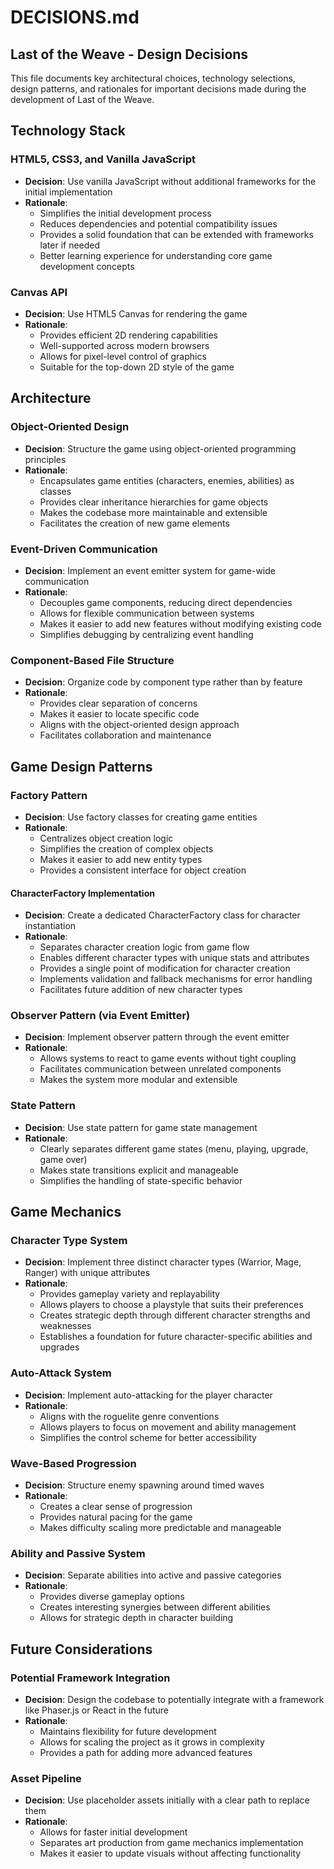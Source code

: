 # DECISIONS.md

## Last of the Weave - Design Decisions

This file documents key architectural choices, technology selections, design patterns, and rationales for important decisions made during the development of Last of the Weave.

## Technology Stack

### HTML5, CSS3, and Vanilla JavaScript
- **Decision**: Use vanilla JavaScript without additional frameworks for the initial implementation
- **Rationale**: 
  - Simplifies the initial development process
  - Reduces dependencies and potential compatibility issues
  - Provides a solid foundation that can be extended with frameworks later if needed
  - Better learning experience for understanding core game development concepts

### Canvas API
- **Decision**: Use HTML5 Canvas for rendering the game
- **Rationale**:
  - Provides efficient 2D rendering capabilities
  - Well-supported across modern browsers
  - Allows for pixel-level control of graphics
  - Suitable for the top-down 2D style of the game

## Architecture

### Object-Oriented Design
- **Decision**: Structure the game using object-oriented programming principles
- **Rationale**:
  - Encapsulates game entities (characters, enemies, abilities) as classes
  - Provides clear inheritance hierarchies for game objects
  - Makes the codebase more maintainable and extensible
  - Facilitates the creation of new game elements

### Event-Driven Communication
- **Decision**: Implement an event emitter system for game-wide communication
- **Rationale**:
  - Decouples game components, reducing direct dependencies
  - Allows for flexible communication between systems
  - Makes it easier to add new features without modifying existing code
  - Simplifies debugging by centralizing event handling

### Component-Based File Structure
- **Decision**: Organize code by component type rather than by feature
- **Rationale**:
  - Provides clear separation of concerns
  - Makes it easier to locate specific code
  - Aligns with the object-oriented design approach
  - Facilitates collaboration and maintenance

## Game Design Patterns

### Factory Pattern
- **Decision**: Use factory classes for creating game entities
- **Rationale**:
  - Centralizes object creation logic
  - Simplifies the creation of complex objects
  - Makes it easier to add new entity types
  - Provides a consistent interface for object creation

#### CharacterFactory Implementation
- **Decision**: Create a dedicated CharacterFactory class for character instantiation
- **Rationale**:
  - Separates character creation logic from game flow
  - Enables different character types with unique stats and attributes
  - Provides a single point of modification for character creation
  - Implements validation and fallback mechanisms for error handling
  - Facilitates future addition of new character types

### Observer Pattern (via Event Emitter)
- **Decision**: Implement observer pattern through the event emitter
- **Rationale**:
  - Allows systems to react to game events without tight coupling
  - Facilitates communication between unrelated components
  - Makes the system more modular and extensible

### State Pattern
- **Decision**: Use state pattern for game state management
- **Rationale**:
  - Clearly separates different game states (menu, playing, upgrade, game over)
  - Makes state transitions explicit and manageable
  - Simplifies the handling of state-specific behavior

## Game Mechanics

### Character Type System
- **Decision**: Implement three distinct character types (Warrior, Mage, Ranger) with unique attributes
- **Rationale**:
  - Provides gameplay variety and replayability
  - Allows players to choose a playstyle that suits their preferences
  - Creates strategic depth through different character strengths and weaknesses
  - Establishes a foundation for future character-specific abilities and upgrades

### Auto-Attack System
- **Decision**: Implement auto-attacking for the player character
- **Rationale**:
  - Aligns with the roguelite genre conventions
  - Allows players to focus on movement and ability management
  - Simplifies the control scheme for better accessibility

### Wave-Based Progression
- **Decision**: Structure enemy spawning around timed waves
- **Rationale**:
  - Creates a clear sense of progression
  - Provides natural pacing for the game
  - Makes difficulty scaling more predictable and manageable

### Ability and Passive System
- **Decision**: Separate abilities into active and passive categories
- **Rationale**:
  - Provides diverse gameplay options
  - Creates interesting synergies between different abilities
  - Allows for strategic depth in character building

## Future Considerations

### Potential Framework Integration
- **Decision**: Design the codebase to potentially integrate with a framework like Phaser.js or React in the future
- **Rationale**:
  - Maintains flexibility for future development
  - Allows for scaling the project as it grows in complexity
  - Provides a path for adding more advanced features

### Asset Pipeline
- **Decision**: Use placeholder assets initially with a clear path to replace them
- **Rationale**:
  - Allows for faster initial development
  - Separates art production from game mechanics implementation
  - Makes it easier to update visuals without affecting functionality

